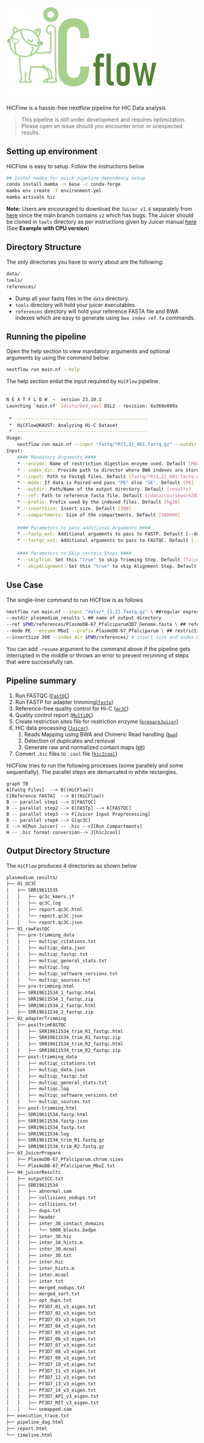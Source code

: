 <img src="./logo.png" alt="HiCFlow Logo" width="400"/>

HiCFlow is a hassle-free nextflow pipeline for HIC Data analysis 
> This pipeline is still under development and requires optimization. Please open an issue should you encounter error or unexpected results.

## Setting up environment

HiCFlow is easy to setup. Follow the instructions below
```bash
## Instal mamba for quick pipeline dependency setup
conda install mamba -n base -c conda-forge
mamba env create -f environment.yml
mamba activate hic
```
**Note:** Users are encouraged to download the `Juicer v1.6` separately from [here](https://github.com/aidenlab/juicer/releases) since the main branch contains `v2` which has bugs. The Juicer should be cloned in `tools` directory as per instructions given by Juicer manual [here ](https://github.com/aidenlab/juicer/wiki/Installation) (See **Example with CPU version**)

## Directory Structure
The only directories you have to worry about are the following:
```bash
data/
tools/
references/
```

 - Dump all your fastq files in the `data` directory.
 - `tools` directory will hold your juicer executables.
 - `references` directory will hold your reference FASTA file and BWA indexes which are easy to generate using `bwa index ref.fa` commands. 
 
## Running the pipeline

Open the help section to view mandatory arguments and optional arguments by using the command below:
```bash
nextflow run main.nf --help
```
The help section enlist the input required by `HiCFlow` pipeline.
```bash

N E X T F L O W  ~  version 23.10.1
Launching `main.nf` [disturbed_sax] DSL2 - revision: 8a368e089a

 * -------------------------------------------------
 *  HiCFlow@KAUST: Analyzing Hi-C Dataset
 * -------------------------------------------------
Usage:
	nextflow run main.nf --input "fastq/*R{1,2}_001.fastq.gz" --outdir results --ref /data/coursework2024/exam/references/hg38.p13.fa 	 --mode PE --enzyme MboI  --prefix hg38 --insertSize 300	--index_dir 
Input:
	#### Mandatory Arguments ####
	* --enzyme: Name of restriction digestion enzyme used. Default [MboI]
	* --index_dir: Provide path to director where BWA indexes are stored. Default []
	* --input: Path to FastqQ files. Default [fastq/*R{1,2}_001.fastq.gz]
	* --mode: If data is Paired-end pass "PE" else "SE". Default [PE]
	* --outdir: Path/Name of the output directory. Default [results]
	* --ref: Path to reference fasta file. Default [/data/coursework2024/exam/references/hg38.p13.fa]
	* --prefix: Prefix used by the indexed files. Default [hg38]
 	* --insertSize: Insert size. Default [300]
	* --compartments: Size of the compartments. Default [100000]

	#### Parameters to pass additional Arguments ####
	* --fastp_ext: Additional arguments to pass to FASTP. Default [--detect_adapter_for_pe --qualified_quality_phred 30 --length_required 75 --correction --adapter_fasta /data/coursework2024/HiCFlow/references/adapters/TruSeq3-PE.fa]
	* --fastqc_ext: Additional arguments to pass to FASTQC. Default [--quite]

	#### Parameters to Skip certain Steps ####
	* --skipTrim: Set this "true" to skip Trimming Step. Default [false]
	* --skipAlignment: Set this "true" to skip Alignment Step. Default [false]

```
## Use Case
The single-liner command to run HiCFlow is as follows
```bash
nextflow run main.nf --input "data/*_{1,2}.fastq.gz" \ ##regular expression of the FASTQ files
--outdir plasmodium_results \ ## name of output directory
--ref $PWD/references/PlasmoDB-67_Pfalciparum3D7_Genome.fasta \ ## reference fasta
--mode PE --enzyme MboI --prefix PlasmoDB-67_Pfalciparum \ ## restriction enzyme and prefix of BWA indexes
--insertSize 300 --index_dir $PWD/references/ # insert size and index Directory 
```
You can add `-resume` argument to the command above if the pipeline gets interrupted in the middle or throws an error to prevent rerunning of steps that were successfully ran.

## Pipeline summary

1.  Run FASTQC ([`FastQC`](https://www.bioinformatics.babraham.ac.uk/projects/fastqc/))
2. Run FASTP for adapter trimming([`fastp`](https://github.com/OpenGene/fastp))
3.  Reference-free quality control for Hi-C ([`qc3C`](https://github.com/cerebis/qc3C))
4. Quality control report ([`MultiQC`](https://multiqc.info/))
5.  Create restriction sites file for restriction enzyme ([`prepareJuicer`](https://github.com/Rohit-Satyam/HiCFlow/blob/main/modules/03_prepareJuicer.nf))
6. HiC data processing ([`Juicer`](https://github.com/aidenlab/juicer)).
    1. Reads Mapping using BWA and Chimeric Read handling  ([`bwa`](https://github.com/lh3/bwa))
    2.  Detection of duplicates and removal
    3.  Generate raw and normalized contact maps ([`KR`](https://github.com/hiclib/iced))
8.  Convert `.hic` files to `.cool` file ([`hic2cool`](https://github.com/4dn-dcic/hic2cool))

 
HiCFlow tries to run the following processes (some parallely and some sequentially). The parallel steps are demarcated in white rectangles. 
```mermaid
graph TB
A[Fastq Files]  --> B((HiCFlow))
C[Reference FASTA]  --> B((HiCFlow))
B -- parallel step1 --> D[FASTQC] 
B -- parallel step2 --> E[FASTp] --> K[FASTQC]
B -- parallel step3 --> F[Juicer Input Preprocessing]
B -- parallel step4 --> G[qc3C]
E --> H[Run Juicer] -- .hic -->I[Run Compartments]
H -- .hic format conversion--> J[hic2cool]
```

## Output Directory Structure
The `HiCFlow` produces 4 directories as shown below
```bash
plasmodium_results/
├── 01_QC3C
│   ├── SRR19611535
│   │   ├── qc3c_kmers.jf
│   │   ├── qc3C.log
│   │   ├── report.qc3C.html
│   │   └── report.qc3C.json
│   │   └── report.qc3C.json
├── 01_rawFastQC
│   ├── pre-trimming_data
│   │   ├── multiqc_citations.txt
│   │   ├── multiqc_data.json
│   │   ├── multiqc_fastqc.txt
│   │   ├── multiqc_general_stats.txt
│   │   ├── multiqc.log
│   │   ├── multiqc_software_versions.txt
│   │   └── multiqc_sources.txt
│   ├── pre-trimming.html
│   ├── SRR19611534_1_fastqc.html
│   ├── SRR19611534_1_fastqc.zip
│   ├── SRR19611534_2_fastqc.html
│   ├── SRR19611534_2_fastqc.zip
├── 02_adapterTrimming
│   ├── postTrimFASTQC
│   │   ├── SRR19611534_trim_R1_fastqc.html
│   │   ├── SRR19611534_trim_R1_fastqc.zip
│   │   ├── SRR19611534_trim_R2_fastqc.html
│   │   ├── SRR19611534_trim_R2_fastqc.zip
│   ├── post-trimming_data
│   │   ├── multiqc_citations.txt
│   │   ├── multiqc_data.json
│   │   ├── multiqc_fastqc.txt
│   │   ├── multiqc_general_stats.txt
│   │   ├── multiqc.log
│   │   ├── multiqc_software_versions.txt
│   │   └── multiqc_sources.txt
│   ├── post-trimming.html
│   ├── SRR19611534.fastp.html
│   ├── SRR19611534.fastp.json
│   ├── SRR19611534_fastp.txt
│   ├── SRR19611534.log
│   ├── SRR19611534_trim_R1.fastq.gz
│   ├── SRR19611534_trim_R2.fastq.gz
├── 03_JuicerPrepare
│   ├── PlasmoDB-67_Pfalciparum.chrom.sizes
│   └── PlasmoDB-67_Pfalciparum_MboI.txt
├── 04_juicerResults
│   ├── outputSCC.txt
│   ├── SRR19611534
│   │   ├── abnormal.sam
│   │   ├── collisions_nodups.txt
│   │   ├── collisions.txt
│   │   ├── dups.txt
│   │   ├── header
│   │   ├── inter_30_contact_domains
│   │   │   └── 5000_blocks.bedpe
│   │   ├── inter_30.hic
│   │   ├── inter_30_hists.m
│   │   ├── inter_30.mcool
│   │   ├── inter_30.txt
│   │   ├── inter.hic
│   │   ├── inter_hists.m
│   │   ├── inter.mcool
│   │   ├── inter.txt
│   │   ├── merged_nodups.txt
│   │   ├── merged_sort.txt
│   │   ├── opt_dups.txt
│   │   ├── Pf3D7_01_v3_eigen.txt
│   │   ├── Pf3D7_02_v3_eigen.txt
│   │   ├── Pf3D7_03_v3_eigen.txt
│   │   ├── Pf3D7_04_v3_eigen.txt
│   │   ├── Pf3D7_05_v3_eigen.txt
│   │   ├── Pf3D7_06_v3_eigen.txt
│   │   ├── Pf3D7_07_v3_eigen.txt
│   │   ├── Pf3D7_08_v3_eigen.txt
│   │   ├── Pf3D7_09_v3_eigen.txt
│   │   ├── Pf3D7_10_v3_eigen.txt
│   │   ├── Pf3D7_11_v3_eigen.txt
│   │   ├── Pf3D7_12_v3_eigen.txt
│   │   ├── Pf3D7_13_v3_eigen.txt
│   │   ├── Pf3D7_14_v3_eigen.txt
│   │   ├── Pf3D7_API_v3_eigen.txt
│   │   ├── Pf3D7_MIT_v3_eigen.txt
│   │   └── unmapped.sam
├── execution_trace.txt
├── pipeline_dag.html
├── report.html
└── timeline.html
```
